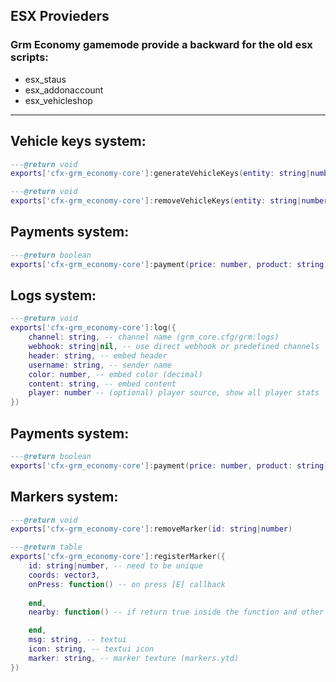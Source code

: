 
## ESX Provieders
### Grm Economy gamemode provide a backward for the old esx scripts:
- esx_staus
- esx_addonaccount
- esx_vehicleshop

----

## Vehicle keys system:
```lua
---@return void
exports['cfx-grm_economy-core']:generateVehicleKeys(entity: string|number)

---@return void
exports['cfx-grm_economy-core']:removeVehicleKeys(entity: string|number) 
```

## Payments system:
```lua
---@return boolean
exports['cfx-grm_economy-core']:payment(price: number, product: string) 
```

## Logs system:
```lua
---@return void
exports['cfx-grm_economy-core']:log({
    channel: string, -- channel name (grm_core.cfg/grm:logs)
    webhook: string|nil, -- use direct webhook or predefined channels
    header: string, -- embed header
    username: string, -- sender name
    color: number, -- embed color (decimal)
    content: string, -- embed content
    player: number -- (optional) player source, show all player stats
})
```

## Payments system:
```lua
---@return boolean
exports['cfx-grm_economy-core']:payment(price: number, product: string) 
```

## Markers system:
```lua
---@return void
exports['cfx-grm_economy-core']:removeMarker(id: string|number)

---@return table
exports['cfx-grm_economy-core']:registerMarker({
    id: string|number, -- need to be unique
    coords: vector3,
    onPress: function() -- on press [E] callback
    
    end,
    nearby: function() -- if return true inside the function and other will be displayed, else no

    end,
    msg: string, -- textui
    icon: string, -- textui icon
    marker: string, -- marker texture (markers.ytd)
})
```
